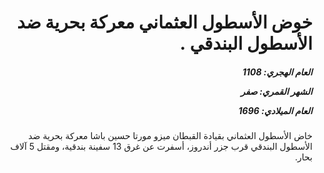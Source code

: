 <h1 dir="rtl">خوض الأسطول العثماني معركة بحرية ضد الأسطول البندقي .</h1>

<h5 dir="rtl">العام الهجري:  1108

الشهر القمري: صفر

العام الميلادي: 1696</h5>

<p dir="rtl">خاض الأسطول العثماني بقيادة القبطان ميزو مورتا حسين باشا معركة بحرية ضد الأسطول البندقي قرب جزر أندروز، أسفرت عن غرق 13 سفينة بندقية، ومقتل 5 آلاف بحار.</p></br>
